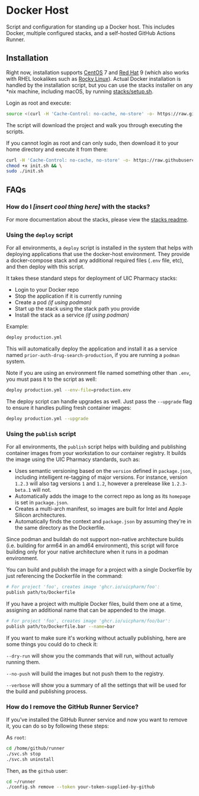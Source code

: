 # Docker Host

Script and configuration for standing up a Docker host. This includes Docker, multiple
configured stacks, and a self-hosted GitHub Actions Runner.

## Installation

Right now, installation supports [CentOS](https://www.centos.org) 7 and
[Red Hat](https://www.redhat.com) 9 (which also works with RHEL lookalikes such as
[Rocky Linux](https://rockylinux.org)). Actual Docker installation is handled by
the installation script, but you can use the stacks installer on any *nix machine,
including macOS, by running [stacks/setup.sh](./stacks/setup.sh).

Login as root and execute:

```sh
source <(curl -H 'Cache-Control: no-cache, no-store' -o- https://raw.githubusercontent.com/uicpharm/docker-host/main/init.sh)
```

The script will download the project and walk you through executing the scripts.

If you cannot login as root and can only sudo, then download it to your home directory and
execute it from there:

```sh
curl -H 'Cache-Control: no-cache, no-store' -o- https://raw.githubusercontent.com/uicpharm/docker-host/main/init.sh > init.sh && \
chmod +x init.sh && \
sudo ./init.sh
```

## FAQs

### How do I *[insert cool thing here]* with the stacks?

For more documentation about the stacks, please view the
[stacks readme](./stacks/README.md).

### Using the `deploy` script

For all environments, a `deploy` script is installed in the system that helps with
deploying applications that use the docker-host environment. They provide a
docker-compose stack and any additional required files (`.env` file, etc), and then
deploy with this script.

It takes these standard steps for deployment of UIC Pharmacy stacks:

   - Login to your Docker repo
   - Stop the application if it is currently running
   - Create a pod *(if using podman)*
   - Start up the stack using the stack path you provide
   - Install the stack as a service *(if using podman)*

Example:

```bash
deploy production.yml
```

This will automatically deploy the application and install it as a service named
`prior-auth-drug-search-production`, if you are running a `podman` system.

Note if you are using an environment file named something other than `.env`, you must
pass it to the script as well:

```bash
deploy production.yml --env-file=production.env
```

The deploy script can handle upgrades as well. Just pass the `--upgrade` flag to ensure
it handles pulling fresh container images:

```bash
deploy production.yml --upgrade
```

### Using the `publish` script

For all environments, the `publish` script helps with building and publishing container
images from your workstation to our container registry. It builds the image using the UIC
Pharmacy standards, such as:

   - Uses semantic versioning based on the `version` defined in `package.json`, including
     intelligent re-tagging of major versions. For instance, version `1.2.3` will also
     tag versions `1` and `1.2`, however a prerelease like `1.2.3-beta.1` will not.
   - Automatically adds the image to the correct repo as long as its `homepage` is set in
     `package.json`.
   - Creates a multi-arch manifest, so images are built for Intel and Apple Silicon
     architectures.
   - Automatically finds the context and `package.json` by assuming they're in the same
     directory as the Dockerfile.

Since podman and buildah do not support non-native architecture builds (i.e. building for
arm64 in an amd64 environment), this script will force building only for your native
architecture when it runs in a podman environment.

You can build and publish the image for a project with a single Dockerfile by just
referencing the Dockerfile in the command:

```bash
# For project 'foo', creates image 'ghcr.io/uicpharm/foo':
publish path/to/Dockerfile
```

If you have a project with multiple Docker files, build them one at a time, assigning an
additional name that can be appended to the image.

```bash
# For project 'foo', creates image 'ghcr.io/uicpharm/foo/bar':
publish path/to/Dockerfile.bar --name=bar
```

If you want to make sure it's working without actually publishing, here are some things
you could do to check it:

`--dry-run` will show you the commands that will run, without actually running them.

`--no-push` will build the images but not push them to the registry.

`--verbose` will show you a summary of all the settings that will be used for the build
and publishing process.

### How do I remove the GitHub Runner Service?

If you've installed the GitHub Runner service and now you want to remove it, you can do so
by following these steps:

As `root`:

```sh
cd /home/github/runner
./svc.sh stop
./svc.sh uninstall
```

Then, as the `github` user:

```sh
cd ~/runner
./config.sh remove --token your-token-supplied-by-github
```
